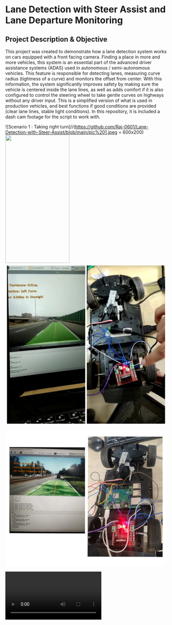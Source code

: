 # Lane Detection with Steer Assist and Lane Departure Monitoring
## Project Description & Objective
This project was created to demonstrate how a lane detection system works on cars equipped with a front facing camera. Finding a place in more and more vehicles, this system is an essential part of the advanced driver assistance systems (ADAS) used in autonomous / semi-autonomous vehicles. This feature is responsible for detecting lanes, measuring curve radius (tightness of a curve) and monitors the offset from center. With this information, the system significantly improves safety by making sure the vehicle is centered inside the lane lines, as well as adds comfort if it is also configured to control the steering wheel to take gentle curves on highways without any driver input. This is a simplified version of what is used in production vehicles, and best functions if good conditions are provided (clear lane lines, stable light conditions). In this repository, it is included a dash cam footage for the script to work with.

![Scenario 1 : Taking right turn]//(https://github.com/Raj-0601/Lane-Detection-with-Steer-Assist/blob/main/pic%201.jpeg = 600x200)
<img src="https://camo.githubusercontent.com/..." data-canonical-src="https://github.com/Raj-0601/Lane-Detection-with-Steer-Assist/blob/main/pic%201.jpeg" width="200" height="400" />
![Scenario 2 : Taking left turn](https://github.com/Raj-0601/Lane-Detection-with-Steer-Assist/blob/main/pic%203.jpeg)

![Scenario 3 : Going Straight](https://github.com/Raj-0601/Lane-Detection-with-Steer-Assist/blob/main/pic%202.jpeg)

![Demo video :](https://github.com/Raj-0601/Lane-Detection-with-Steer-Assist/blob/main/Demo%20video.mp4)
